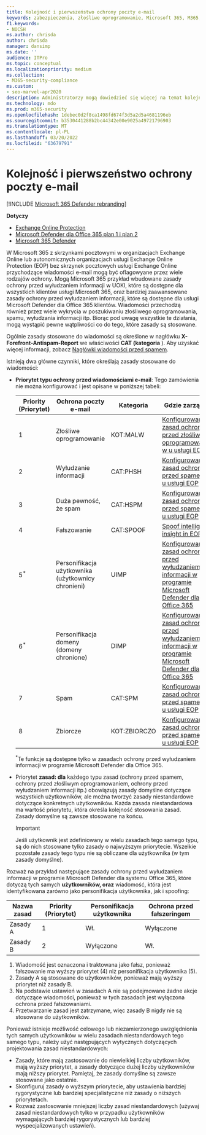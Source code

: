 ```yaml
---
title: Kolejność i pierwszeństwo ochrony poczty e-mail
keywords: zabezpieczenia, złośliwe oprogramowanie, Microsoft 365, M365, centrum zabezpieczeń, portal sieci Microsoft 365 Defender, program Microsoft Defender dla punktu końcowego, Microsoft Defender dla Office 365, Microsoft Defender for Identity
f1.keywords:
- NOCSH
ms.author: chrisda
author: chrisda
manager: dansimp
ms.date: ''
audience: ITPro
ms.topic: conceptual
ms.localizationpriority: medium
ms.collection:
- M365-security-compliance
ms.custom:
- seo-marvel-apr2020
description: Administratorzy mogą dowiedzieć się więcej na temat kolejności aplikacji ochrony w u Exchange Online Protection (EOP) i jak wartość priorytetu w zasadach ochrony określa, które zasady są stosowane.
ms.technology: mdo
ms.prod: m365-security
ms.openlocfilehash: 1debec0d2f8ca1498fd674f3d5a2d5a4681196eb
ms.sourcegitcommit: b3530441288b2bc44342e00e9025a49721796903
ms.translationtype: MT
ms.contentlocale: pl-PL
ms.lasthandoff: 03/20/2022
ms.locfileid: "63679791"
---
```

# <a name="order-and-precedence-of-email-protection"></a>Kolejność i pierwszeństwo ochrony poczty e-mail

[!INCLUDE [Microsoft 365 Defender rebranding](../includes/microsoft-defender-for-office.md)]

**Dotyczy**
- [Exchange Online Protection](exchange-online-protection-overview.md)
- [Microsoft Defender dla Office 365 plan 1 i plan 2](defender-for-office-365.md)
- [Microsoft 365 Defender](../defender/microsoft-365-defender.md)

W Microsoft 365 z skrzynkami pocztowymi w organizacjach Exchange Online lub autonomicznych organizacjach usługi Exchange Online Protection (EOP) bez skrzynek pocztowych usługi Exchange Online przychodzące wiadomości e-mail mogą być oflagowyane przez wiele rodzajów ochrony. Mogą Microsoft 365 przykład wbudowane zasady ochrony przed wyłudzaniem informacji w UOKI, które są dostępne dla wszystkich klientów usługi Microsoft 365, oraz bardziej zaawansowane zasady ochrony przed wyłudzaniem informacji, które są dostępne dla usługi Microsoft Defender dla Office 365 klientów. Wiadomości przechodzą również przez wiele wykrycia w poszukiwaniu złośliwego oprogramowania, spamu, wyłudzania informacji itp. Biorąc pod uwagę wszystkie te działania, mogą wystąpić pewne wątpliwości co do tego, które zasady są stosowane.

Ogólnie zasady stosowane do wiadomości są określone w nagłówku **X-Forefront-Antispam-Report** we właściwości **CAT (kategoria** ). Aby uzyskać więcej informacji, zobacz [Nagłówki wiadomości przed spamem](anti-spam-message-headers.md).

Istnieją dwa główne czynniki, które określają zasady stosowane do wiadomości:

- **Priorytet typu ochrony przed wiadomościami e-mail**: Tego zamówienia nie można konfigurować i jest opisane w poniższej tabeli:

  |Priority (Priorytet)|Ochrona poczty e-mail|Kategoria|Gdzie zarządzać|
  |---|---|---|---|
  |1|Złośliwe oprogramowanie|KOT:MALW|[Konfigurowanie zasad ochrony przed złośliwym oprogramowaniem w u usługi EOP](configure-anti-malware-policies.md)|
  |2|Wyłudzanie informacji|CAT:PHSH|[Konfigurowanie zasad ochrony przed spamem w u usługi EOP](configure-your-spam-filter-policies.md)|
  |3|Duża pewność, że spam|CAT:HSPM|[Konfigurowanie zasad ochrony przed spamem w u usługi EOP](configure-your-spam-filter-policies.md)|
  |4|Fałszowanie|CAT:SPOOF|[Spoof intelligence insight in EOP](learn-about-spoof-intelligence.md)|
  |5<sup>\*</sup>|Personifikacja użytkownika (użytkownicy chronieni)|UIMP|[Konfigurowanie zasad ochrony przed wyłudzaniem informacji w programie Microsoft Defender dla Office 365](configure-mdo-anti-phishing-policies.md)|
  |6<sup>\*</sup>|Personifikacja domeny (domeny chronione)|DIMP|[Konfigurowanie zasad ochrony przed wyłudzaniem informacji w programie Microsoft Defender dla Office 365](configure-mdo-anti-phishing-policies.md)|
  |7|Spam|CAT:SPM|[Konfigurowanie zasad ochrony przed spamem w u usługi EOP](configure-your-spam-filter-policies.md)|
  |8|Zbiorcze|KOT:ZBIORCZO|[Konfigurowanie zasad ochrony przed spamem w u usługi EOP](configure-your-spam-filter-policies.md)|

  <sup>\*</sup>Te funkcje są dostępne tylko w zasadach ochrony przed wyłudzaniem informacji w programie Microsoft Defender dla Office 365.

- Priorytet **zasad: dla** każdego typu zasad (ochrony przed spamem, ochrony przed złośliwym oprogramowaniem, ochrony przed wyłudzaniem informacji itp.) obowiązują zasady domyślne dotyczące wszystkich użytkowników, ale można tworzyć zasady niestandardowe dotyczące konkretnych użytkowników. Każda zasada niestandardowa ma wartość priorytetu, która określa kolejność stosowania zasad. Zasady domyślne są zawsze stosowane na końcu.

  > [!IMPORTANT]
  > Jeśli użytkownik jest zdefiniowany w wielu zasadach tego samego typu, są do nich stosowane tylko zasady o najwyższym priorytecie. Wszelkie pozostałe zasady tego typu nie są obliczane dla użytkownika (w tym zasady domyślne).

Rozważ na przykład następujące zasady ochrony przed wyłudzaniem informacji w programie Microsoft Defender dla systemu Office 365, które dotyczą tych samych **użytkowników, oraz** wiadomość, która jest identyfikowana zarówno jako personifikacja użytkownika, jak i spoofing:

|Nazwa zasad|Priority (Priorytet)|Personifikacja użytkownika|Ochrona przed fałszeringem|
|---|---|---|---|
|Zasady A|1|Wł.|Wyłączone|
|Zasady B|2|Wyłączone|Wł.|

1. Wiadomość jest oznaczona i traktowana jako fałsz, ponieważ fałszowanie ma wyższy priorytet (4) niż personifikacja użytkownika (5).
2. Zasady A są stosowane do użytkowników, ponieważ mają wyższy priorytet niż zasady B.
3. Na podstawie ustawień w zasadach A nie są podejmowane żadne akcje dotyczące wiadomości, ponieważ w tych zasadach jest wyłączona ochrona przed fałszowaniami.
4. Przetwarzanie zasad jest zatrzymane, więc zasady B nigdy nie są stosowane do użytkowników.

Ponieważ istnieje możliwość celowego lub niezamierzonego uwzględnionia tych samych użytkowników w wielu zasadach niestandardowych tego samego typu, należy użyć następujących wytycznych dotyczących projektowania zasad niestandardowych:

- Zasady, które mają zastosowanie do niewielkiej liczby użytkowników, mają wyższy priorytet, a zasady dotyczące dużej liczby użytkowników mają niższy priorytet. Pamiętaj, że zasady domyślne są zawsze stosowane jako ostatnie.
- Skonfiguruj zasady o wyższym priorytecie, aby ustawienia bardziej rygorystyczne lub bardziej specjalistyczne niż zasady o niższych priorytetach.
- Rozważ zastosowanie mniejszej liczby zasad niestandardowych (używaj zasad niestandardowych tylko w przypadku użytkowników wymagających bardziej rygorystycznych lub bardziej wyspecjalizowanych ustawień).
